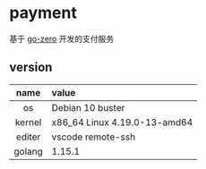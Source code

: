 # payment

基于 [go-zero](https://github.com/tal-tech/go-zero) 开发的支付服务

## version

|  name  | value                        |
|:------:|:-----------------------------|
|   os   | Debian 10 buster             |
| kernel | x86_64 Linux 4.19.0-13-amd64 |
| editer | vscode remote-ssh            |
| golang | 1.15.1                       |
